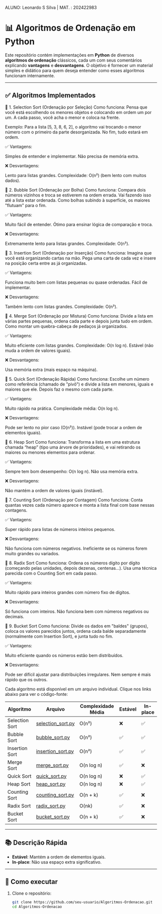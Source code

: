 ALUNO: Leonardo S Silva | MAT. : 202422983

# 📊 Algoritmos de Ordenação em Python

Este repositório contém implementações em **Python** de diversos **algoritmos de ordenação** clássicos, cada um com seus comentários explicando **vantagens** e **desvantagens**. O objetivo é fornecer um material simples e didático para quem deseja entender como esses algoritmos funcionam internamente.

---

## ✅ Algoritmos Implementados


🔷 1. Selection Sort (Ordenação por Seleção)
Como funciona:
Pensa que você está escolhendo os menores objetos e colocando em ordem um por um. A cada passo, você acha o menor e coloca na frente.

Exemplo:
Para a lista [5, 3, 8, 6, 2], o algoritmo vai trocando o menor número com o primeiro da parte desorganizada. No fim, tudo estará em ordem.

✅ Vantagens:

Simples de entender e implementar.
Não precisa de memória extra.

❌ Desvantagens:

Lento para listas grandes.
Complexidade: O(n²) (bem lento com muitos dados).


🔷 2. Bubble Sort (Ordenação por Bolha)
Como funciona:
Compara dois números vizinhos e troca se estiverem na ordem errada. Vai fazendo isso até a lista estar ordenada. Como bolhas subindo à superfície, os maiores "flutuam" para o fim.

✅ Vantagens:

Muito fácil de entender.
Ótimo para ensinar lógica de comparação e troca.

❌ Desvantagens:

Extremamente lento para listas grandes.
Complexidade: O(n²).


🔷 3. Insertion Sort (Ordenação por Inserção)
Como funciona:
Imagina que você está organizando cartas na mão. Pega uma carta de cada vez e insere na posição certa entre as já organizadas.

✅ Vantagens:

Funciona muito bem com listas pequenas ou quase ordenadas.
Fácil de implementar.

❌ Desvantagens:

Também lento com listas grandes.
Complexidade: O(n²).


🔷 4. Merge Sort (Ordenação por Mistura)
Como funciona:
Divide a lista em várias partes pequenas, ordena cada parte e depois junta tudo em ordem. Como montar um quebra-cabeça de pedaços já organizados.

✅ Vantagens:

Muito eficiente com listas grandes.
Complexidade: O(n log n).
Estável (não muda a ordem de valores iguais).

❌ Desvantagens:

Usa memória extra (mais espaço na máquina).


🔷 5. Quick Sort (Ordenação Rápida)
Como funciona:
Escolhe um número como referência (chamado de "pivô") e divide a lista em menores, iguais e maiores que ele. Depois faz o mesmo com cada parte.

✅ Vantagens:

Muito rápido na prática.
Complexidade média: O(n log n).

❌ Desvantagens:

Pode ser lento no pior caso (O(n²)).
Instável (pode trocar a ordem de elementos iguais).


🔷 6. Heap Sort
Como funciona:
Transforma a lista em uma estrutura chamada “heap” (tipo uma árvore de prioridades), e vai retirando os maiores ou menores elementos para ordenar.

✅ Vantagens:

Sempre tem bom desempenho: O(n log n).
Não usa memória extra.

❌ Desvantagens:

Não mantém a ordem de valores iguais (instável).


🔷 7. Counting Sort (Ordenação por Contagem)
Como funciona:
Conta quantas vezes cada número aparece e monta a lista final com base nessas contagens.

✅ Vantagens:

Super rápido para listas de números inteiros pequenos.

❌ Desvantagens:

Não funciona com números negativos.
Ineficiente se os números forem muito grandes ou variados.


🔷 8. Radix Sort
Como funciona:
Ordena os números dígito por dígito (começando pelas unidades, depois dezenas, centenas...). Usa uma técnica parecida com o Counting Sort em cada passo.

✅ Vantagens:

Muito rápido para inteiros grandes com número fixo de dígitos.

❌ Desvantagens:

Só funciona com inteiros.
Não funciona bem com números negativos ou decimais.


🔷 9. Bucket Sort
Como funciona:
Divide os dados em "baldes" (grupos), coloca os valores parecidos juntos, ordena cada balde separadamente (normalmente com Insertion Sort), e junta tudo no fim.

✅ Vantagens:

Muito eficiente quando os números estão bem distribuídos.

❌ Desvantagens:

Pode ser difícil ajustar para distribuições irregulares.
Nem sempre é mais rápido que os outros.






Cada algoritmo está disponível em um arquivo individual. Clique nos links abaixo para ver o código-fonte:

| Algoritmo             | Arquivo                    | Complexidade Média | Estável | In-place |
|-----------------------|----------------------------|--------------------|---------|----------|
| Selection Sort        | [selection_sort.py](selection_sort.py) | O(n²)               | ❌       | ✅        |
| Bubble Sort           | [bubble_sort.py](bubble_sort.py)       | O(n²)               | ✅       | ✅        |
| Insertion Sort        | [insertion_sort.py](insertion_sort.py) | O(n²)               | ✅       | ✅        |
| Merge Sort            | [merge_sort.py](merge_sort.py)         | O(n log n)          | ✅       | ❌        |
| Quick Sort            | [quick_sort.py](quick_sort.py)         | O(n log n)          | ❌       | ✅        |
| Heap Sort             | [heap_sort.py](heap_sort.py)           | O(n log n)          | ❌       | ✅        |
| Counting Sort         | [counting_sort.py](counting_sort.py)   | O(n + k)            | ✅       | ❌        |
| Radix Sort            | [radix_sort.py](radix_sort.py)         | O(nk)               | ✅       | ❌        |
| Bucket Sort           | [bucket_sort.py](bucket_sort.py)       | O(n + k)            | ✅       | ❌        |

---

## 📚 Descrição Rápida

- **Estável**: Mantém a ordem de elementos iguais.
- **In-place**: Não usa espaço extra significativo.

---

## 🧪 Como executar

1. Clone o repositório:
   ```bash
   git clone https://github.com/seu-usuario/Algoritmos-Ordenacao.git
   cd Algoritmos-Ordenacao

